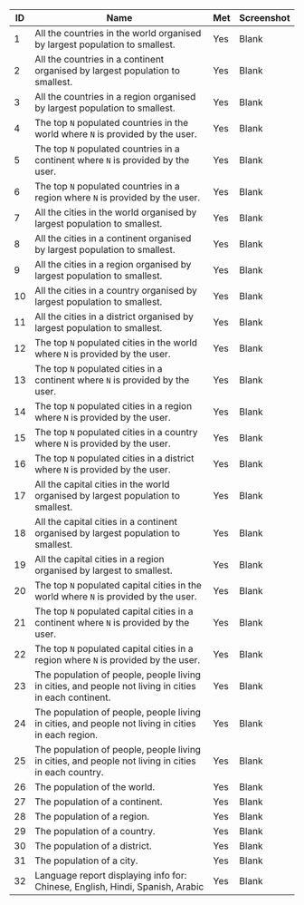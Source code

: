 | ID  | Name | Met | Screenshot |
|-----|------|-----|------------|
| 1   | All the countries in the world organised by largest population to smallest. | Yes | Blank |
| 2   | All the countries in a continent organised by largest population to smallest. | Yes | Blank |
| 3   | All the countries in a region organised by largest population to smallest. | Yes | Blank |
| 4   | The top `N` populated countries in the world where `N` is provided by the user. | Yes | Blank |
| 5   | The top `N` populated countries in a continent where `N` is provided by the user. | Yes | Blank |
| 6   | The top `N` populated countries in a region where `N` is provided by the user. | Yes | Blank |
| 7   | All the cities in the world organised by largest population to smallest. | Yes | Blank |
| 8   | All the cities in a continent organised by largest population to smallest. | Yes | Blank |
| 9   | All the cities in a region organised by largest population to smallest. | Yes | Blank |
| 10  | All the cities in a country organised by largest population to smallest. | Yes | Blank |
| 11   | All the cities in a district organised by largest population to smallest. | Yes | Blank |
| 12   | The top `N` populated cities in the world where `N` is provided by the user. | Yes | Blank |
| 13   | The top `N` populated cities in a continent where `N` is provided by the user. | Yes | Blank |
| 14   | The top `N` populated cities in a region where `N` is provided by the user. | Yes | Blank |
| 15   | The top `N` populated cities in a country where `N` is provided by the user. | Yes | Blank |
| 16   | The top `N` populated cities in a district where `N` is provided by the user. | Yes | Blank |
| 17   | All the capital cities in the world organised by largest population to smallest. | Yes | Blank |
| 18  | All the capital cities in a continent organised by largest population to smallest. | Yes | Blank |
| 19   | All the capital cities in a region organised by largest to smallest. | Yes | Blank |
| 20   | The top `N` populated capital cities in the world where `N` is provided by the user. | Yes | Blank |
| 21   | The top `N` populated capital cities in a continent where `N` is provided by the user. | Yes | Blank |
| 22   | The top `N` populated capital cities in a region where `N` is provided by the user. | Yes | Blank |
| 23   | The population of people, people living in cities, and people not living in cities in each continent. | Yes | Blank |
| 24   | The population of people, people living in cities, and people not living in cities in each region. | Yes | Blank |
| 25   | The population of people, people living in cities, and people not living in cities in each country. | Yes | Blank |
| 26   | The population of the world. | Yes | Blank |
| 27   | The population of a continent. | Yes | Blank |
| 28   | The population of a region. | Yes | Blank |
| 29    | The population of a country. | Yes | Blank |
| 30    | The population of a district. | Yes | Blank |
| 31    | The population of a city. | Yes | Blank |
| 32    | Language report displaying info for: Chinese, English, Hindi, Spanish, Arabic | Yes | Blank |